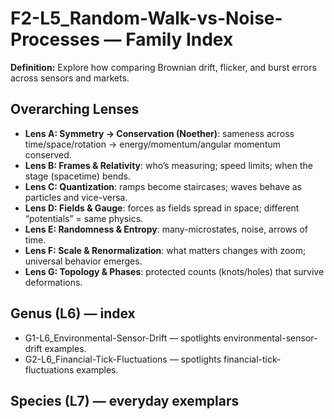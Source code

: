 # F2-L5_Random-Walk-vs-Noise-Processes — Family Index
**Definition:** Explore how comparing Brownian drift, flicker, and burst errors across sensors and markets.

## Overarching Lenses

- **Lens A: Symmetry -> Conservation (Noether)**: sameness across time/space/rotation → energy/momentum/angular momentum conserved.
- **Lens B: Frames & Relativity**: who’s measuring; speed limits; when the stage (spacetime) bends.
- **Lens C: Quantization**: ramps become staircases; waves behave as particles and vice-versa.
- **Lens D: Fields & Gauge**: forces as fields spread in space; different “potentials” = same physics.
- **Lens E: Randomness & Entropy**: many-microstates, noise, arrows of time.
- **Lens F: Scale & Renormalization**: what matters changes with zoom; universal behavior emerges.
- **Lens G: Topology & Phases**: protected counts (knots/holes) that survive deformations.

## Genus (L6) — index
- G1-L6_Environmental-Sensor-Drift — spotlights environmental-sensor-drift examples.
- G2-L6_Financial-Tick-Fluctuations — spotlights financial-tick-fluctuations examples.

## Species (L7) — everyday exemplars
